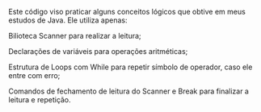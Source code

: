 Este código viso praticar alguns conceitos lógicos que obtive em meus estudos de Java. Ele utiliza apenas:

Bilioteca Scanner para realizar a leitura;

Declarações de variáveis para operações aritméticas;

Estrutura de Loops com While para repetir símbolo de operador, caso ele entre com erro;

Comandos de fechamento de leitura do Scanner e Break para finalizar a leitura e repetição.